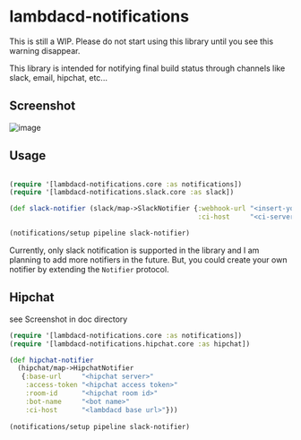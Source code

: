 # lambdacd-notifications

This is still a WIP. Please do not start using this library until you see this warning disappear.

This library is intended for notifying final build status through channels like slack, email, hipchat, etc...

## Screenshot

![image](https://cloud.githubusercontent.com/assets/919715/17907660/899e0b54-699a-11e6-9768-56e64eabff1b.png)

## Usage

```clojure

(require '[lambdacd-notifications.core :as notifications])
(require '[lambdacd-notifications.slack.core :as slack])

(def slack-notifier (slack/map->SlackNotifier {:webhook-url "<insert-your-slack-webhook-url>"
                                               :ci-host     "<ci-server-host-url>"}))

(notifications/setup pipeline slack-notifier)

```

Currently, only slack notification is supported in the library and I am planning to add more notifiers in the future.
But, you could create your own notifier by extending the `Notifier` protocol.

## Hipchat

see Screenshot in doc directory

```clojure
(require '[lambdacd-notifications.core :as notifications])
(require '[lambdacd-notifications.hipchat.core :as hipchat])

(def hipchat-notifier
  (hipchat/map->HipchatNotifier
   {:base-url     "<hipchat server>"
    :access-token "<hipchat access token>"
    :room-id      "<hipchat room id>"
    :bot-name     "<bot name>"
    :ci-host      "<lambdacd base url>"}))
    
(notifications/setup pipeline slack-notifier)

```
